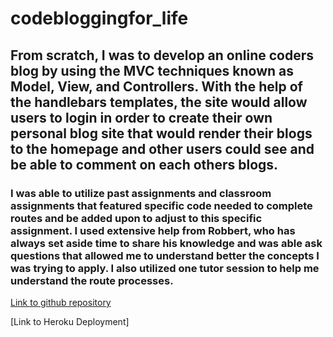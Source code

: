 # codebloggingfor_life

## From scratch, I was to develop an online coders blog by using the MVC techniques known as Model, View, and Controllers. With the help of the handlebars templates, the site would allow users to login in order to create their own personal blog site that would render their blogs to the homepage and other users could see and be able to comment on each others blogs.

### I was able to utilize past assignments and classroom assignments that featured specific code needed to complete routes and be added upon to adjust to this specific assignment. I used extensive help from Robbert, who has always set aside time to share his knowledge and was able ask questions that allowed me to understand better the concepts I was trying to apply. I also utilized one tutor session to help me understand the route processes.

[Link to github repository](https://github.com/jayrodbutray/codebloggingfor_life)

[Link to Heroku Deployment]